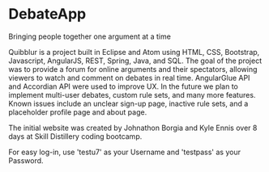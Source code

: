 # DebateApp
Bringing people together one argument at a time


Quibblur is a project built in Eclipse and Atom using HTML, CSS, Bootstrap, Javascript, AngularJS, REST, Spring, Java, and SQL. The goal of the project was to provide a forum for online arguments and their spectators, allowing viewers to watch and comment on debates in real time. AngularGlue API and Accordian API were used to improve UX. In the future we plan to implement multi-user debates, custom rule sets, and many more features. Known issues include an unclear sign-up page, inactive rule sets, and a placeholder profile page and about page. 

The initial website was created by Johnathon Borgia and Kyle Ennis over 8 days at Skill Distillery coding bootcamp.

For easy log-in, use 'testu7' as your Username and 'testpass' as your Password.
